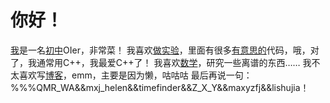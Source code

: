 # 你好！

[我](/files/about)是一名[初中](http://www.xatyz.com/)OIer，非常菜！
我喜欢[做实验](/lab/)，里面有很多[有意思的](/lab/fun/)代码，哦，对了，我通常用C++，我最爱C++了！
我喜欢[数学](/math/)，研究一些离谱的东西……
我不太喜欢写[博客](/blog/)，emm，主要是因为懒，咕咕咕
最后再说一句：%%%QMR_WA&&mxj_helen&&timefinder&&Z_X_Y&&maxyzfj&&lishujia！
